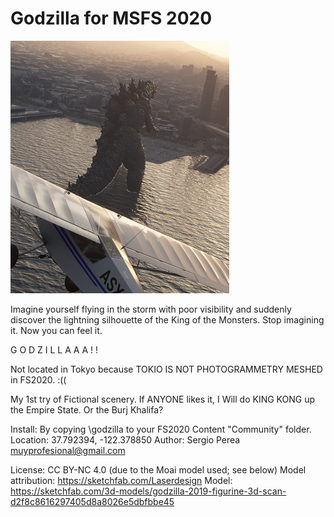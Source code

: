 # Godzilla for MSFS 2020

![alt text](https://github.com//breakersinc/Godzilla_msfs/blob/master/screenshot.png?raw=true)

Imagine yourself flying in the storm with poor visibility and suddenly discover the lightning silhouette of the King of the Monsters.
Stop imagining it. Now you can feel it.

G O D Z I L L A A A ! !

Not located in Tokyo because TOKIO IS NOT PHOTOGRAMMETRY MESHED in FS2020. :((

My 1st try of Fictional scenery. If ANYONE likes it, I Will do KING KONG up the Empire State.
Or the Burj Khalifa?


Install: By copying \godzilla to your FS2020 Content "Community" folder.
Location: 37.792394, -122.378850
Author: Sergio Perea <muyprofesional@gmail.com>

License: CC BY-NC 4.0 (due to the Moai model used; see below)
Model attribution: https://sketchfab.com/Laserdesign
Model: https://sketchfab.com/3d-models/godzilla-2019-figurine-3d-scan-d2f8c8616297405d8a8026e5dbfbbe45

